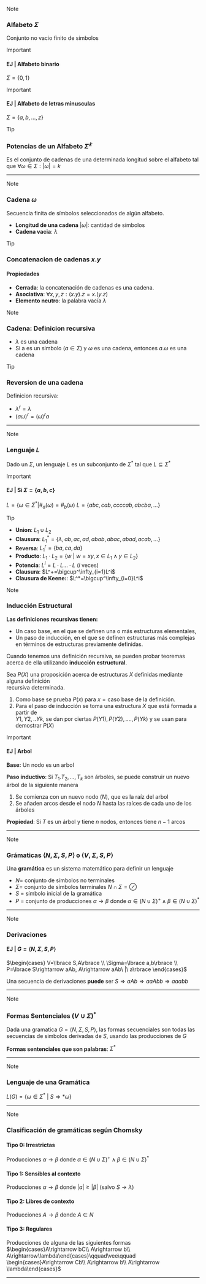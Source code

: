 >[!NOTE] 
> ### Alfabeto $\Sigma$
>  
> Conjunto no vacio finito de simbolos

> [!IMPORTANT] 
> #### EJ | Alfabeto binario
> $\Sigma=\lbrace 0,1\rbrace$

> [!IMPORTANT] 
> #### EJ | Alfabeto de letras minusculas
> $\Sigma=\lbrace a,b,\ldots,z\rbrace$

> [!TIP]  
> ### Potencias de un Alfabeto $\Sigma^𝑘$
> 
> Es el conjunto de cadenas de una determinada longitud sobre el alfabeto tal que $`\forall\omega\in\Sigma: |\omega|=k`$

---

> [!NOTE] 
> ### Cadena $\omega$
> 
> Secuencia finita de símbolos seleccionados de algún alfabeto.
> - **Longitud de una cadena** $|\omega|$: cantidad de símbolos
> - **Cadena vacia**: $\lambda$
 
> [!TIP]
> ### Concatenacion de cadenas $x.y$
>
> #### Propiedades
> - **Cerrada**: la concatenación de cadenas es una cadena.
> - **Asociativa**: $\forall x,y,z: (x.y).z=x.(y.z)$
> - **Elemento neutro**: la palabra vacía $\lambda$

> [!NOTE] 
> ### Cadena: Definicion recursiva 
> - $\lambda$ es una cadena
> - Si a es un simbolo $(a\in\Sigma)$ y $\omega$ es una cadena, entonces $a.\omega$ es una cadena

> [!TIP]
> ### Reversion de una cadena
> Definicion recursiva:
> - $\lambda^r = \lambda$
> - $(a\omega)^r=(\omega)^ra$

---

> [!NOTE] 
> ### Lenguaje $L$
> 
> Dado un $\Sigma$, un lenguaje $L$ es un subconjunto de $\Sigma^*$ tal que $L\subseteq\Sigma^*$

> [!IMPORTANT]
> #### EJ | Si $\Sigma=\lbrace a,b,c\rbrace$
> $L = \lbrace \omega\in\Sigma^*|\#_a(\omega)=\#_b(\omega)$
> $L = \lbrace abc,cab,ccccab,abcba,\ldots\rbrace$

> [!TIP] 
> - **Union**: $L_1\cup L_2$
> - **Clausura**: $L_1^* = \lbrace \lambda,ab,ac,ad,abab,abac,abad,acab,\ldots\rbrace$
> - **Reversa**: $L_1^r = \lbrace ba,ca,da\rbrace$
> - **Producto**: $L_1\cdot L_2 = \lbrace w\ |\ w=xy, x\in L_1\wedge y\in L_2\rbrace$
> - **Potencia**: $L^i=L\cdot L\ldots\cdot L$ ($i$ veces)
> - **Clausura**: $L^+=\bigcup^\infty_{i=1}L^i$
> - **Clausura de Keene:**: $L^*=\bigcup^\infty_{i=0}L^i$

> [!NOTE]  
> ### Inducción Estructural
> 
> **Las definiciones recursivas tienen:**  
> - Un caso base, en el que se definen una o más estructuras elementales,  
> - Un paso de inducción, en el que se definen estructuras más complejas en  términos de estructuras previamente definidas.
> 
> Cuando tenemos una definición recursiva, se pueden probar teoremas acerca de ella utilizando **inducción estructural**. 
>  
> Sea $P(X)$ una proposición acerca de estructuras $X$ definidas mediante alguna definición  
recursiva determinada.  
> 1. Como base se prueba $P(x)$ para $x = \text{caso base de la definición}$.  
> 2. Para el paso de inducción se toma una estructura $X$ que está formada a partir de  
$Y1,Y2,..Yk$, se dan por ciertas $P(Y1), P(Y2), …., P(Yk)$ y se usan para demostrar $P(X)$

> [!IMPORTANT] 
> #### EJ | Arbol
> 
> **Base:** Un nodo es un arbol
> 
> **Paso inductivo**: Si $T_1. T_2, \ldots, T_k$ son árboles, se puede construir un nuevo árbol de la siguiente manera
> 1. Se comienza con un nuevo nodo $(N)$, que es la raíz del arbol
> 2. Se añaden arcos desde el nodo $N$ hasta las raíces de cada uno de los árboles
> 
> **Propiedad**: Si $T$ es un árbol y tiene $n$ nodos, entonces tiene $n-1$ arcos

---

> [!NOTE] 
> ### Grámaticas $\langle N,\Sigma,S,P\rangle$ o $\langle V,\Sigma,S,P\rangle$
>  
> Una **gramática** es un sistema matemático para definir un lenguaje
> - $N$= conjunto de símbolos no terminales
> - $\Sigma$= conjunto de símbolos terminales $N\cap\Sigma=\oslash$
> - $S$ = símbolo inicial de la gramática
> - $P$ = conjunto de producciones $\alpha\rightarrow\beta$ donde $\alpha\in (N\cup\Sigma)^+\wedge\beta\in (N\cup\Sigma)^*$ 

---

> [!NOTE]
> ### Derivaciones
>
> #### EJ | $G=\langle N,\Sigma,S,P\rangle$
> $\begin{cases} 
  V=\lbrace S,A\rbrace  \\ 
  \Sigma=\lbrace a,b\rbrace  \\ 
  P=\lbrace S\rightarrow aAb, A\rightarrow aAb\ |\ a\rbrace  
  \end{cases}$
> 
> Una secuencia de derivaciones **puede** ser $S\Rightarrow aAb\Rightarrow aaAbb\Rightarrow aaabb$

---

> [!NOTE]
> ### Formas Sentenciales $(V\cup\Sigma)^*$
>  
> Dada una gramatica $G=\langle N,\Sigma,S,P\rangle$, las formas secuenciales son todas las secuencias de simbolos derivadas de $S$, usando las producciones de $G$
>  
> **Formas sentenciales que son palabras**: $\Sigma^*$

---

> [!NOTE]
> ### Lenguaje de una Gramática
>
> $L(G)=\lbrace \omega\in\Sigma^*\ |\ S\Rightarrow *\omega\rbrace$

---
> [!NOTE] 
> ### Clasificación de gramáticas según Chomsky
>
> #### Tipo 0: Irrestrictas
> Producciones $\alpha\rightarrow\beta$ donde $\alpha\in(N\cup\Sigma)^+\wedge\beta\in(N\cup\Sigma)^*$
>
> #### Tipo 1: Sensibles al contexto
> Producciones $\alpha\rightarrow\beta$ donde $|a|\ge|\beta|\ (\text{salvo } S\rightarrow\lambda)$
>
> #### Tipo 2: Libres de contexto
> Producciones $A\rightarrow\beta$ donde $A\in N$
>
> #### Tipo 3: Regulares
> Producciones de alguna de las siguientes formas
> $\begin{cases}A\rightarrow bC\\ A\rightarrow b\\ A\rightarrow\lambda\end{cases}\qquad\vee\qquad \begin{cases}A\rightarrow Cb\\ A\rightarrow b\\ A\rightarrow \lambda\end{cases}$

---

